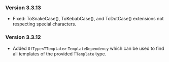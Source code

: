 ﻿### Version 3.3.13

- Fixed: ToSnakeCase(), ToKebabCase(), and ToDotCase() extensions not respecting special characters.

### Version 3.3.12

- Added `OfType<TTemplate>` `TemplateDependency` which can be used to find all templates of the provided `TTemplate` type.
